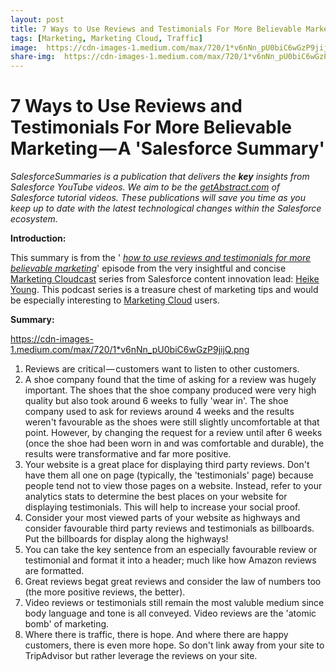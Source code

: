 ```yaml
---
layout: post
title: 7 Ways to Use Reviews and Testimonials For More Believable Marketing
tags: [Marketing, Marketing Cloud, Traffic]
image:  https://cdn-images-1.medium.com/max/720/1*v6nNn_pU0biC6wGzP9jijQ.png
share-img:  https://cdn-images-1.medium.com/max/720/1*v6nNn_pU0biC6wGzP9jijQ.png
---
```


#
# 7 Ways to Use Reviews and Testimonials For More Believable Marketing — A &#39;Salesforce Summary&#39;

*SalesforceSummaries is a publication that delivers the **key** insights from
Salesforce YouTube videos. We aim to be the
[getAbstract.com](https://www.getabstract.com/en/) of Salesforce tutorial
videos. These publications will save you time as you keep up to date with the
latest technological changes within the Salesforce ecosystem.*

**Introduction:**

This summary is from the &#39; [_how to use reviews and testimonials for more believable marketing_](https://www.salesforce.com/blog/2017/07/use-reviews-and-testimonials-for-marketing.html)&#39; episode from the very insightful and concise  [Marketing Cloudcast](https://www.salesforce.com/products/marketing-cloud/resources/podcasts/) series from Salesforce content innovation lead:  [Heike Young](https://www.linkedin.com/in/heikeyoung/). This podcast series is a treasure chest of marketing tips and would be especially interesting to  [Marketing Cloud](https://www.salesforce.com/uk/products/marketing-cloud/overview/) users.

**Summary:**


https://cdn-images-1.medium.com/max/720/1*v6nNn_pU0biC6wGzP9jijQ.png

1. Reviews are critical — customers want to listen to other customers.
2. A shoe company found that the time of asking for a review was hugely important. The shoes that the shoe company produced were very high quality but also took around 6 weeks to fully &#39;wear in&#39;. The shoe company used to ask for reviews around 4 weeks and the results weren&#39;t favourable as the shoes were still slightly uncomfortable at that point. However, by changing the request for a review until after 6 weeks (once the shoe had been worn in and was comfortable and durable), the results were transformative and far more positive.
3. Your website is a great place for displaying third party reviews. Don&#39;t have them all one on page (typically, the &#39;testimonials&#39; page) because people tend not to view those pages on a website. Instead, refer to your analytics stats to determine the best places on your website for displaying testimonials. This will help to increase your social proof.
4. Consider your most viewed parts of your website as highways and consider favourable third party reviews and testimonials as billboards. Put the billboards for display along the highways!
5. You can take the key sentence from an especially favourable review or testimonial and format it into a header; much like how Amazon reviews are formatted.
6. Great reviews begat great reviews and consider the law of numbers too (the more positive reviews, the better).
7. Video reviews or testimonials still remain the most valuble medium since body language and tone is all conveyed. Video reviews are the &#39;atomic bomb&#39; of marketing.
8. Where there is traffic, there is hope. And where there are happy customers, there is even more hope. So don&#39;t link away from your site to TripAdvisor but rather leverage the reviews on your site.
